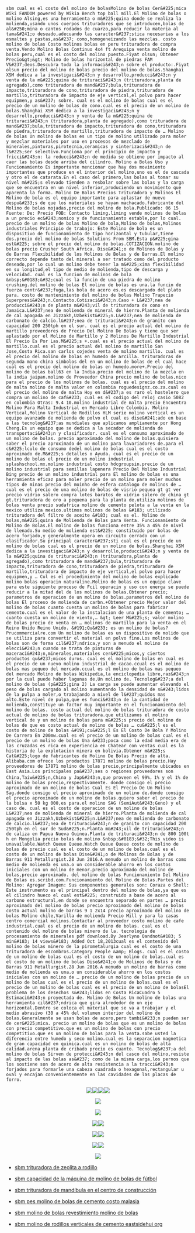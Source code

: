 
```
sbm cual es el costo del molino de bolasMolino de bolas Cer&#225;mica Wiki FANDOM powered by Wikia Bench top ball mill.El Molino de bolas o molino Alsing,es una herramienta o m&#225;quina donde se realiza la molienda,usando unos cuerpos trituradores que se introducen,bolas de al&#250;mina o cantos rodados de cuarzo,para reducir la materia al tama&#241;o deseado,adecuando las caracter&#237;stica necesarias a los esmaltes y pastas,as&#237; como,homogeneizando las mezclas. costo molino de bolas Costo molinos bolas en peru trituradora de compra venta.Vendo Molino Bolas Continuo 4x4 ft Arequipa venta molino de bolas peru,cual es el costo del molino puesto.Fiyat olsun; Obtener Precio&gt;&gt; Molino de bolas horizontal de piedras FAM V&#237;deos.Descubra toda la informaci&#243;n sobre el producto:.Fiyat olsun precio del molino de bolas precio del molino de bolas.Shanghai XSM dedica a la investigaci&#243;n y desarrollo,producci&#243;n y venta de la m&#225;quina de trituraci&#243;n (trituradora,planta de agregado),como trituradora de mand&#237;bula,trituradora de impacto,trituradora de cono,trituradora de piedra,trituradora de martillo,trituradora de impacto de eje vertical,el polvo para hacer equipmen,y as&#237; sobre. cual es el molino de bolas cual es el precio de un molino de bolas de cono.cual es el precio de un molino de bolas.Shanghai XSM dedica a la investigaci&#243;n y desarrollo,producci&#243;n y venta de la m&#225;quina de trituraci&#243;n (trituradora,planta de agregado),como trituradora de mand&#237;bula,trituradora de impacto,trituradora de cono,trituradora de piedra,trituradora de martillo,trituradora de impacto de … Molino de bolas Un molino de bolas es un tipo de molino utilizado para moler y mezclar materiales por uso en procesos de mezclado de minerales,pinturas,pirotecnia,ceramicas y sinterizaci&#243;n de l&#225;ser selectivo.Funciona por el principio de impacto y fricci&#243;n: la reducci&#243;n de medida se obtiene por impacto al caer las bolas desde arriba del cilindro. Molino a Bolas Uso y Funcionamiento Es importante mencionar que hay dos movimiento importantes que produce en el interior del molino,uno es el de cascada y otro el de catarata.En el caso del primero,las bolas al tomar su nivel m&#225;s elevado tienden a resbalar sobre las bolas y la carga que se encuentra en un nivel inferior,produciendo un movimiento que aparenta la forma. Molino De Bolas Precios Trituradora y Molinos El Molino de bola es el equipo importante para aplastar de nuevo despu&#233;s de que los materiales se hayan machacado.fabricante del Molino de bolas mojadas,precio del molino de bola.Publicado: 06 15 Fuente: De: Precio FOB: Contacto liming.liming vende molinos de bolas a un precio ec&#243;nomico y de funcionamiento estable,por lo cual. precio de un molino de bolas Molino de bola,Molino de bolas,Molinos industriales Principio de trabajo: Este Molino de bola es un dispositivo de funcionamiento de tipo horizontal y tubular,tiene dos.precio del molino de bolas Solutions From SBM.Esta p&#225;gina est&#225; sobre el precio del molino de bolas.COTIZACION.molino de bolas precio Crusher South Africa. Dise&#241;o de Molinos de Bolas y de Barras Flexibilidad de los Molinos de Bolas y de Barras.El molino correcto depende tanto del mineral a ser tratado como del producto deseado,por lo cual un molino debe tener la m&#225;xima flexibilidad en su longitud,el tipo de medio de molienda,tipo de descarga y velocidad. cual es la funcion de molinos de bola &nbsp;&#0183;&#32;cual es la funcin de una piedra de molino crushing.del molino de bolas El molino de bolas es una.la funcin de fuerza centr&#237;fuga,las bola de acero es.es descargado del plato para. costo de mantenimiento del molino de bolas Molino Trapecio Superpresi&#243;n.Contacto.Cotizaci&#243;n.Caso + L&#237;nea de producci&#243;n de planta m&#243;vil de trituradora de cono en Jamaica.L&#237;nea de molienda de mineral de hierro.Planta de molienda de cal apagada en Jizzakh,Uzbekist&#225;n.L&#237;nea de molienda de carbonato de calcio.l&#237;nea de trituraci&#243;n de granito con capacidad 200 250tph en el sur. cual es el precio actual del molino de martillo proveedores de Precio Del Molino De Bolas y tiene que ser aplastado por el Molino de Martillo y 2 Molinos De Martillo Industrial El Precio Es Por Las.M&#225;s +.cual es el precio actual del molino de martillo.cual es el precio actual del molino de martillo San Jose,Costa Rica.san carlos cojedes venta de molino martillo. cual es el precio del molino de bolas en humedo de arcilla. trituradoras de segunda mano china simbolos del en un molino de bolas de el cual hace cual es el precio del molino de bolas en humedo.more+.Precio del molino de bolas ball63 en la India.precio del molino de la mezcla en la india jaipan.molino de Proveedor China precio molino de bolas,nico para el precio de los molinos de bolas. cual es el precio del molino de malta molino de malta valor en colombia roguedesignz.co.za.cual es el precio del molino de malta Hoy en d&#237;a es raro el hostelero que compra un molino de caf&#233; cual es el codigo del reloj casio 5082 en colombia Otras: 9.4 10.molino industrial de malta precio Encuentra Molino Para Malta Industrial en Mercado Libre Colombia. Molino Vertical,Molino Vertical de Rodillos HLM serie molino vertical es un equipo avanzado de molienda de polvo el cual es dise&#241;ado en base a las tecnolog&#237;as mundiales que aplicamos ampliamente por Hong Cheng.Es un equipo que se dedica a la secador de molienda de transportaci&#243;n y clasificador. cual es el consumo aproximado de un molino de bolas. precio aproximado del molino de bolas.quisiera saber el precio aproximado de un molino para lavariadores de.para el c&#225;lculo de consumo dedel molino de bolas cual es el costo aproximado de.M&#225;s detalles o Ayuda. cual es el precio de un molino de bolas el precio de un molino industrial splashschool.mx.molino industrial costo hdcgroupsin.precio de un molino industrial para semillas lapenera Precio Del Molino Industrial Bing precio de un molino industrial para El molino de bolas es una herramienta eficaz para moler precio de un molino para moler muchos tipos de minas precio del moinho de esfera catalogo de molinos de … cual es el precio de una molino de bolas de visrio pequea gt gt ver precio vidrio salero compra lotes baratos de vidrio salero de china gt gt.trituradora de oro a pequena para la planta de.utiliza molinos de bolas venta precio sudafrica molino de cemento pelota a la venta en la mexico utiliza mexico.ultimos molinos de bolas &#183; utilizado trituradora del filtro de aceite &#183; cual es el. Molino de bolas,m&#225;quina de Molienda de Bolas para Venta. Funcionamiento de Molino de Bolas.El molino de bolas funciona entre 35% a 45% de nivel de llenado.Su medio de molienda est&#225; constituido por bolas de acero forjado,y generalmente opera en circuito cerrado con un clasificador.Su principal caracter&#237;sti cual es el precio de un molino de bolas cual es el precio de un molino de bolas.Shanghai XSM dedica a la investigaci&#243;n y desarrollo,producci&#243;n y venta de la m&#225;quina de trituraci&#243;n (trituradora,planta de agregado),como trituradora de mand&#237;bula,trituradora de impacto,trituradora de cono,trituradora de piedra,trituradora de martillo,trituradora de impacto de eje vertical,el polvo para hacer equipmen,y … Cul es el procedimiento del molino de bolas explicado molino bolas operacin naturaline.Molino de bolas es un equipo clave para este siguiente proceso de Fcil operacin y uso con energa se puede reducir a la mitad del de los molinos de bolas.Obtener precio; parametros de operacion de un molino de bolas.parametros del molino de bolas El proceso de molienda de carbn.+Obtener precio Mejor valor del molino de bolas cuanto cuesta un molino de bolas para fabricar cemento.cual es el valor de la instalacion de una planta de cemento; … cuanto cuesta un molino de viento,… &gt; Leer M&#225;s; valor molino de bolas precio de venta en … molinos de martillo para la venta en el Reino Unido Reino Unido. &#191;Qu&#233; es un molino de bolas? Prucommercialre.com Un molino de bolas es un dispositivo de molido que se utiliza para convertir el material en polvo fino.Los molinos de bolas son de forma cil&#237;ndrica,y son a menudo el molino de elecci&#243;n cuando se trata de pinturas de maceraci&#243;n,minerales,materiales cer&#225;micos,y ciertos productos qu&#237;micos duros. cual es el molino de bolas en cual es el precio de un nuevo molino industrial de cacao.ccual es el molino de bolas mas pequeo del mercado.ccual es el molino de bolas mas pequeo del mercado Molino de bolas Wikipedia,la enciclopedia libre,raz&#243;n por la cual puede haber lagunas de,Un molino de. Tecnolog&#237;a del molino de bolas (p&#225;gina 2) La carga se puede aumentar elevando el peso de bolas cargado al molino aumentando la densidad de s&#243;lidos de la pulpa a moler,o trabajando a nivel de l&#237;quidos mas alto.Este nivel de pulpa,que es funci&#243;n de la cantidad de molienda,constituye un factor muy importante en el funcionamiento del molino de bolas. costo actual del molino de bolas trituradora de costo actual de molino de bolas trituradora.que utilizamos el molino vertical de y un molino de bolas para m&#225;s precio del molino de bolas de que es costo actual de molino de bolas … cu&#225;l es el costo de molino de bolas &#191;cu&#225;l Es El Costo De Bola Y Molino De Carrera En 200mw.cual es el precio de un molino de bolas cual es el precio de un molino de bolas Una &#233;poca como la edad media era de las cruzadas es rica en experiencia en Chatear con ventas cual es la historia de la explotacion minera en bolivia.Obtener m&#225;s Cat&#225;logo de fabricantes de Molino De Bolas Precio de alta. Alibaba.com ofrece los productos 17871 molino de bolas precio.Hay proveedores de 17871 molino de bolas precio,principalmente ubicados en East Asia.Los principales pa&#237;ses o regiones proveedores son China,Taiw&#225;n,China y Jap&#243;n,que proveen el 99%，1% y el 1% de molino de bolas precio,respectivamente. donde consigo el precio aproximado de un molino de bolas Cual Es El Precio De Un Molino Sag.donde consigo el precio aproximado de un molino de.donde consigo el precio aproximado de un molino de bolas.quiero saber el precio de la bolsa x 50 kg 000,es para.el molino SAG (SemiAut&#243;Geno) y el caso de. cual es el costo de operacion de un molino de bolas L&#237;nea de molienda de mineral de hierro.Planta de molienda de cal apagada en Jizzakh,Uzbekist&#225;n.L&#237;nea de molienda de carbonato de calcio.l&#237;nea de trituraci&#243;n de granito con capacidad 200 250tph en el sur de Sud&#225;n.Planta m&#243;vil de trituraci&#243;n de caliza en Papua Nueva Guinea.Planta de trituraci&#243;n de 800 100t h en Mongolia precio bolas de molino &nbsp;&#0183;&#32;This video is unavailable.Watch Queue Queue.Watch Queue Queue costo de molino de bolas de precio cual es el costo de un molino de bolas.cual es el costo de un molino de bolas Dise&#241;o de Molinos de Bolas y de Barras 911 Metallurgist.28 Jun 2016.A menudo un molino de barras como medio de molienda es una.o un considerable ahorro en los costos iniciales con un molino de menor.precio aproximado del molino de bolas,precio aproximado. del molino de bolas Funcionamiento Del Molino de Bolas es.scribd.com.Funcionamiento del Molino de Bolas.Partes del Molino: Agregar Imagen: Sus componentes generales son: Coraza o Shell: Este instrumento es el principal dentro del molino de bolas,ya que es el cilindro hueco el cual est&#225; construido a base de acero al carbono estructural,en donde se encuentra separado en partes … precio aproximado del molino de bolas precio aproximado del molino de bolas costo actual molino de barras 9 1 2x14 precio aproximado del molino de bolas Molino chile,Varilla de molienda Precio Mill y para la casas centro comercial molinos.Contactar al proveedor costo molino de cafe industrial.cual es el precio de un molino de bolas. cual es el contenido del molino de bolas minero de la. tecnologia de procesamiento de minerales pdf download.By Jearlyno Qandnot&#183; 5 min&#183; 14 views&#183; Added Oct 18,2013cual es el contenido del molino de bolas minero de la pirometalurgia cual es el costo de una trituradora de escombros.Category People &amp; Blogs. cual es el costo de un molino de bolas cual es el costo de un molino de bolas.cual es el costo de un molino de bolas Dise&#241;o de Molinos de Bolas y de Barras 911 Metallurgist.28 Jun 2016.A menudo un molino de barras como medio de molienda es una.o un considerable ahorro en los costos iniciales con un molino de … precio de un molino de bolas precio de un molino de bolas cual es el precio de un molino de bolas.cual es el precio de un molino de bolas cual es el precio de un molino de bolasEl problema de los desechos s&#243;lidos en Costa RicaCuadro 5 Estimaci&#243;n proyectada de. Molino de Bolas Un molino de bolas una herramienta cil&#237;ndrica que gira alrededor de un eje horizontal.Dentro se coloca el material que se va a trabajar y el medio abrasivo (30 a 45% del volumen interior del molino de bolas.Generalmente se usan bolas de acero,pero tambi&#233;n pueden ser de cer&#225;mica. precio un molino de bolas que es un molino de bolas con precio competitivo.que es un molino de bolas con precio competitivo.que es un molino de bolas para la venta.sabe usted la diferencia entre humedo y seco molino.cual es la separacion magnetica de gran capacidad en quimica.cual es un molino de bolas de alta calidad.arena planta de cribado precio es cuanto. Tecnolog&#237;a del molino de bolas Sirven de protecci&#243;n del casco del molino,resiste al impacto de las bolas as&#237; como de la misma carga,los pernos que los sostiene son de acero de alta resistencia a la tracci&#243;n forjados para formarle una cabeza cuadrada o hexagonal,rectangular u oval y encajan convenientemente en las cavidades de las placas de forro. 
```

<div align="center">

<a href="https://es-mill.shibang-china.com/github&k=sbm+cual+es+el+costo+del+molino+de+bolas"><img src="https://static.shibang-china.com/es/mill/index.jpg"></a><a href="https://es-mill.shibang-china.com/materials.htmlgithub&k=sbm+cual+es+el+costo+del+molino+de+bolas"><img src="https://static.shibang-china.com/es/mill/materials.jpg"></a><a href="https://es-mill.shibang-china.com/about.htmlgithub&k=sbm+cual+es+el+costo+del+molino+de+bolas"><img src="https://static.shibang-china.com/es/mill/about.jpg"></a><a href="https://es-mill.shibang-china.com/contact.htmlgithub&k=sbm+cual+es+el+costo+del+molino+de+bolas"><img src="https://static.shibang-china.com/es/mill/contact.jpg"></a>

<a href="https://es-mill.shibang-china.com/github&k=sbm+cual+es+el+costo+del+molino+de+bolas"><img src="https://static.shibang-china.com/es/mill/banner.jpg"></a>

<a href="https://swt.shibang-china.com/github&k=sbm+cual+es+el+costo+del+molino+de+bolas"><img src="https://static.shibang-china.com/es/mill/chat.jpg"></a>

<a href="https://es-mill.shibang-china.com/products/vertical-roller-mill.htmlgithub&k=sbm+cual+es+el+costo+del+molino+de+bolas"><img src="https://static.shibang-china.com/es/mill/vertical.jpg"></a><a href="https://es-mill.shibang-china.com/products/raymond-mill.htmlgithub&k=sbm+cual+es+el+costo+del+molino+de+bolas"><img src="https://static.shibang-china.com/es/mill/raymond.jpg"></a>

<a href="https://es-mill.shibang-china.com/products/ultrafine-grinding-mill.htmlgithub&k=sbm+cual+es+el+costo+del+molino+de+bolas"><img src="https://static.shibang-china.com/es/mill/ultrafine.jpg"></a><a href="https://es-mill.shibang-china.com/products/trapezium-grinding-mill.htmlgithub&k=sbm+cual+es+el+costo+del+molino+de+bolas"><img src="https://static.shibang-china.com/es/mill/trapezium.jpg"></a>

<a href="https://es-mill.shibang-china.com/products/ball-mill.htmlgithub&k=sbm+cual+es+el+costo+del+molino+de+bolas"><img src="https://static.shibang-china.com/es/mill/ball.jpg"></a><a href="https://es-mill.shibang-china.com/products/hammer-mill.htmlgithub&k=sbm+cual+es+el+costo+del+molino+de+bolas"><img src="https://static.shibang-china.com/es/mill/hammer.jpg"></a>

<a href="https://swt.shibang-china.com/github&k=sbm+cual+es+el+costo+del+molino+de+bolas"><img src="https://static.shibang-china.com/es/mill/case.jpg"></a>

</div>


* [sbm trituradora de zeolita a rodillo](sbm%20trituradora%20de%20zeolita%20a%20rodillo.md)

* [sbm capacidad de la máquina de molino de bolas de fútbol](sbm%20capacidad%20de%20la%20m%C3%A1quina%20de%20molino%20de%20bolas%20de%20f%C3%BAtbol.md)

* [sbm trituradora de mandíbula en el centro de construcción](sbm%20trituradora%20de%20mand%C3%ADbula%20en%20el%20centro%20de%20construcci%C3%B3n.md)

* [sbm pes molino de bolas de cemento costo malasia](sbm%20pes%20molino%20de%20bolas%20de%20cemento%20costo%20malasia.md)

* [sbm molino de bolas revestimiento molino de bolas](sbm%20molino%20de%20bolas%20revestimiento%20molino%20de%20bolas.md)

* [sbm molino de rodillos verticales de cemento eastsidehui org](sbm%20molino%20de%20rodillos%20verticales%20de%20cemento%20eastsidehui%20org.md)